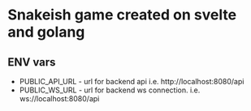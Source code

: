 # Snakeish game created on svelte and golang
## ENV vars
- PUBLIC_API_URL - url for backend api i.e. http://localhost:8080/api
- PUBLIC_WS_URL - url for backend ws connection. i.e. ws://localhost:8080/api